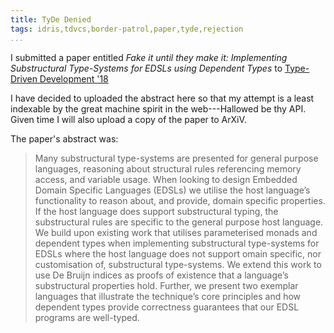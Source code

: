 ```yaml
---
title: TyDe Denied
tags: idris,tdvcs,border-patrol,paper,tyde,rejection
...
```



I submitted a paper entitled *Fake it until they make it: Implementing Substructural Type-Systems for EDSLs using Dependent Types* to [Type-Driven Development '18](https://icfp18.sigplan.org/track/tyde-2018)

I have decided to uploaded the abstract here so that my attempt is a least indexable by the great machine spirit in the web---Hallowed be thy API.
Given time I will also upload a copy of the paper to ArXiV.

The paper's abstract was:

> Many substructural type-systems are presented for general purpose
> languages, reasoning about structural rules referencing memory
> access, and variable usage. When looking to design Embedded Domain
> Specific Languages (EDSLs) we utilise the host language’s
> functionality to reason about, and provide, domain specific
> properties. If the host language does support substructural typing,
> the substructural rules are specific to the general purpose host
> language. We build upon existing work that utilises parameterised
> monads and dependent types when implementing substructural
> type-systems for EDSLs where the host language does not support
> omain specific, nor customisation of, substructural type-systems. We
> extend this work to use De Bruijn indices as proofs of existence
> that a language’s substructural properties hold. Further, we present
> two exemplar languages that illustrate the technique’s core
> principles and how dependent types provide correctness guarantees
> that our EDSL programs are well-typed.

